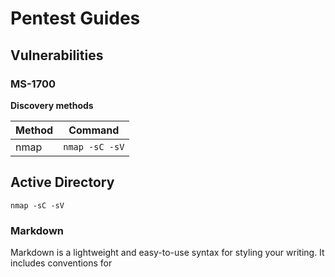 # Pentest Guides 

## Vulnerabilities
### MS-1700
**Discovery methods**

Method | Command
-------|--------
nmap | ```nmap -sC -sV```

## Active Directory

```nmap -sC -sV```

### Markdown

Markdown is a lightweight and easy-to-use syntax for styling your writing. It includes conventions for

